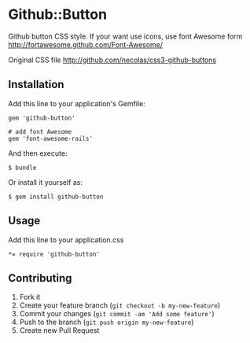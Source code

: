 # Github::Button

Github button CSS style.
If your want use icons, use font Awesome form http://fortawesome.github.com/Font-Awesome/

Original CSS file http://github.com/necolas/css3-github-buttons

## Installation

Add this line to your application's Gemfile:

    gem 'github-button'
    
    # add font Awesome
    gem 'font-awesome-rails'

And then execute:

    $ bundle

Or install it yourself as:

    $ gem install github-button

## Usage

Add this line to your application.css

    *= require 'github-button'

## Contributing

1. Fork it
2. Create your feature branch (`git checkout -b my-new-feature`)
3. Commit your changes (`git commit -am 'Add some feature'`)
4. Push to the branch (`git push origin my-new-feature`)
5. Create new Pull Request
